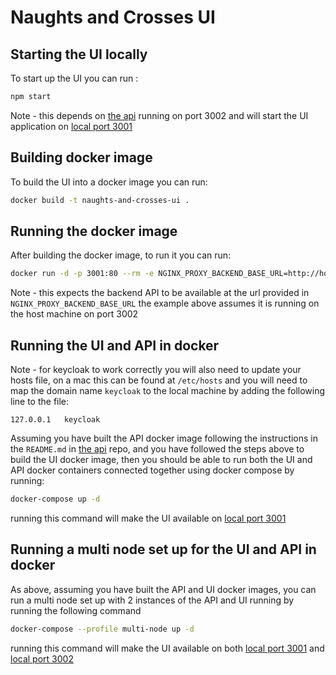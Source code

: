 # Naughts and Crosses UI

## Starting the UI locally

To start up the UI you can run :

```bash
npm start
```

Note - this depends on [the api](https://github.com/michaelruocco/naughts-and-crosses-api)
running on port 3002 and will start the UI application on [local port 3001](http://localhost:3001)

## Building docker image

To build the UI into a docker image you can run:

```bash
docker build -t naughts-and-crosses-ui .
```

## Running the docker image

After building the docker image, to run it you can run:

```bash
docker run -d -p 3001:80 --rm -e NGINX_PROXY_BACKEND_BASE_URL=http://host.docker.internal:3002 naughts-and-crosses-ui
```

Note - this expects the backend API to be available at the url provided in `NGINX_PROXY_BACKEND_BASE_URL` the
example above assumes it is running on the host machine on port 3002

## Running the UI and API in docker

Note - for keycloak to work correctly you will also need to update your hosts file,
on a mac this can be found at `/etc/hosts` and you will need to map the domain name
`keycloak` to the local machine by adding the following line to the file:

```
127.0.0.1	keycloak
```

Assuming you have built the API docker image following the instructions in the `README.md`
in [the api](https://github.com/michaelruocco/naughts-and-crosses-api) repo, and you have
followed the steps above to build the UI docker image, then you should be able to run
both the UI and API docker containers connected together using docker compose by running:

```bash
docker-compose up -d
```

running this command will make the UI available on [local port 3001](http://localhost:3001)

## Running a multi node set up for the UI and API in docker

As above, assuming you have built the API and UI docker images, you can run a multi node set
up with 2 instances of the API and UI running by running the following command

```bash
docker-compose --profile multi-node up -d
```

running this command will make the UI available on both [local port 3001](http://localhost:3001)
and [local port 3002](http://localhost:3002)
